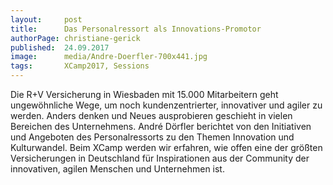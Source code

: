 ```yaml
---
layout:     post
title:      Das Personalressort als Innovations-Promotor
authorPage: christiane-gerick
published:  24.09.2017
image:      media/Andre-Doerfler-700x441.jpg
tags:       XCamp2017, Sessions
---
```


Die R+V Versicherung in Wiesbaden mit 15.000 Mitarbeitern geht ungewöhnliche Wege, um noch kundenzentrierter, 
innovativer und agiler zu werden. Anders denken und Neues ausprobieren geschieht in vielen Bereichen des Unternehmens. 
André Dörfler berichtet von den Initiativen und Angeboten des Personalressorts zu den Themen Innovation und Kulturwandel. 
Beim XCamp werden wir erfahren, wie offen eine der größten Versicherungen in Deutschland für Inspirationen aus der 
Community der innovativen, agilen Menschen und Unternehmen ist.
